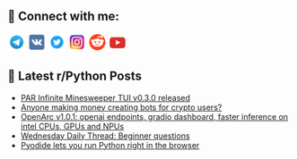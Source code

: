 ## 🔎 Connect with me:
[<img src="https://github.com/bullbesh/bullbesh/blob/main/images/Telegram.png" width="32" height="32" />](https://t.me/bullbesh)
[<img src="https://github.com/bullbesh/bullbesh/blob/main/images/VK.png" width="32" height="32" />](https://vk.com/bullbesh)
[<img src="https://github.com/bullbesh/bullbesh/blob/main/images/Twitter.png" width="32" height="32" />](https://twitter.com/bullbesh1)
[<img src="https://github.com/bullbesh/bullbesh/blob/main/images/Instagram.png" width="32" height="32" />](https://www.instagram.com/bullbesh)
[<img src="https://github.com/bullbesh/bullbesh/blob/main/images/Reddit.png" width="32" height="32" />](https://www.reddit.com/user/bullbesh)
[<img src="https://github.com/bullbesh/bullbesh/blob/main/images/YouTube.png" width="32" height="32" />](https://www.youtube.com/channel/UCtfjRs6uzgq5mfm8S06WTcg)

## 📕 Latest r/Python Posts
<!-- BLOG-POST-LIST:START -->
- [PAR Infinite Minesweeper TUI v0.3.0 released](https://www.reddit.com/r/Python/comments/1j3vclw/par_infinite_minesweeper_tui_v030_released/)
- [Anyone making money creating bots for crypto users?](https://www.reddit.com/r/Python/comments/1j3t548/anyone_making_money_creating_bots_for_crypto_users/)
- [OpenArc v1.0.1: openai endpoints, gradio dashboard, faster inference on intel CPUs, GPUs and NPUs](https://www.reddit.com/r/Python/comments/1j3rmo5/openarc_v101_openai_endpoints_gradio_dashboard/)
- [Wednesday Daily Thread: Beginner questions](https://www.reddit.com/r/Python/comments/1j3plxg/wednesday_daily_thread_beginner_questions/)
- [Pyodide lets you run Python right in the browser](https://www.reddit.com/r/Python/comments/1j3ont4/pyodide_lets_you_run_python_right_in_the_browser/)
<!-- BLOG-POST-LIST:END -->
